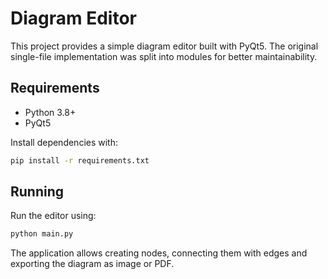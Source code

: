 # Diagram Editor

This project provides a simple diagram editor built with PyQt5. The original single-file implementation was split into modules for better maintainability.

## Requirements

- Python 3.8+
- PyQt5

Install dependencies with:

```bash
pip install -r requirements.txt
```

## Running

Run the editor using:

```bash
python main.py
```

The application allows creating nodes, connecting them with edges and exporting the diagram as image or PDF.
